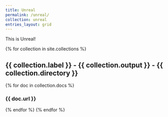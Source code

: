```yaml
---
title: Unreal
permalink: /unreal/
collection: unreal
entries_layout: grid
---
```

This is Unreal!

{% for collection in site.collections %}
<h2>
{{ collection.label }} - {{ collection.output }} - {{ collection.directory }}
</h2>
    {% for doc in collection.docs %}
    <h3>
    {{ doc.url }}
    </h3>
    {% endfor %}
{% endfor %}